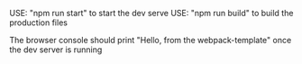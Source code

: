 USE: "npm run start" to start the dev serve
USE: "npm run build" to build the production files

The browser console should print "Hello, from the webpack-template" once the dev server is running